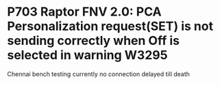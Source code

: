 # P703 Raptor FNV 2.0: PCA Personalization request(SET) is not sending correctly when Off is selected in warning W3295

Chennai bench testing currently no connection
delayed till death
